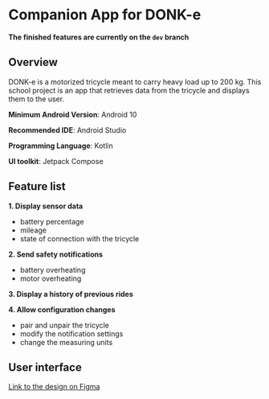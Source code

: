 # Companion App for DONK-e

**The finished features are currently on the `dev` branch**

## Overview
DONK-e is a motorized tricycle meant to carry heavy load up to 200 kg. This school project is an app that retrieves data from the tricycle and displays them to the user.

**Minimum Android Version**: Android 10

**Recommended IDE**: Android Studio

**Programming Language**: Kotlin

**UI toolkit**: Jetpack Compose

## Feature list
**1. Display sensor data**
- battery percentage
- mileage
- state of connection with the tricycle

**2. Send safety notifications**
- battery overheating
- motor overheating

**3. Display a history of previous rides**

**4. Allow configuration changes**
- pair and unpair the tricycle
- modify the notification settings
- change the measuring units

## User interface
[Link to the design on Figma](https://www.figma.com/file/iQe7IgKJyAIbmX4Dtb06uv/Tricycle-app?node-id=0%3A1&t=Hgn852SmlAaZty0H-1)
